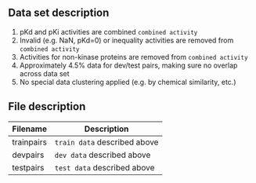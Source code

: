 ## Data set description
1. pKd and pKi activities are combined `combined activity`
2. Invalid (e.g. NaN, pKd=0) or inequality activities are removed  from `combined activity`
3. Activities for non-kinase proteins are removed from `combined activity`
4. Approximately 4.5% data for dev/test pairs, making sure no overlap across data set
5. No special data clustering applied (e.g. by chemical similarity, etc.)

## File description
Filename | Description
----------|----------
trainpairs | `train data` described above
devpairs | `dev data` described above
testpairs | `test data` described above
